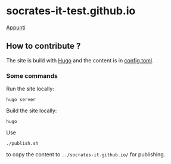 # socrates-it-test.github.io

[Appunti](docs/appunti.md)

## How to contribute ?

The site is build with [Hugo](https://gohugo.io/) and the content is in [config.toml](config.toml).

### Some commands

Run the site locally:

```shell
hugo server
```

Build the site locally:

```shell
hugo
```

Use
```shell
./publish.sh
```
to copy the content to `../socrates-it.github.io/` for publishing.
